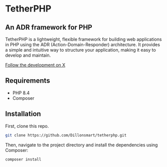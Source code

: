 # TetherPHP
## An ADR framework for PHP
TetherPHP is a lightweight, flexible framework for building web applications in PHP using the ADR (Action-Domain-Responder) architecture. It provides a simple and intuitive way to structure your application, making it easy to develop and maintain.

[Follow the development on X](https://x.com/dillon_smart)

## Requirements
- PHP 8.4
- Composer

## Installation
First, clone this repo.
```bash
git clone https://github.com/Dillonsmart/tetherphp.git
```

Then, navigate to the project directory and install the dependencies using Composer:
```bash
composer install
```